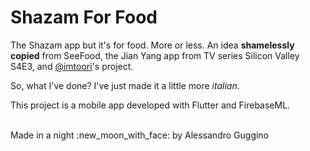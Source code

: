 # Shazam For Food

The Shazam app but it's for food. More or less.
An idea **shamelessly copied** from SeeFood, the Jian Yang app from TV series Silicon Valley S4E3, and [@imtoori](https://github.com/imtoori)'s project. 

So, what I've done? I've just made it a little more *italian*.

This project is a mobile app developed with Flutter and FirebaseML.

<br>
Made in a night :new_moon_with_face: by Alessandro Guggino
